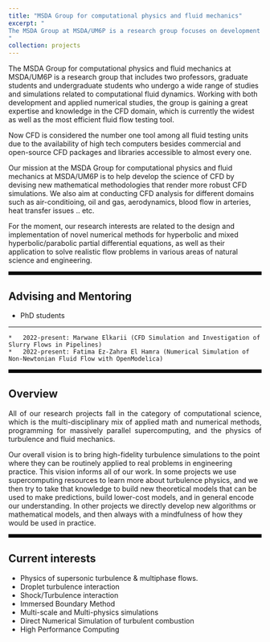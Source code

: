 ```yaml
---
title: "MSDA Group for computational physics and fluid mechanics"
excerpt: " 
The MSDA Group at MSDA/UM6P is a research group focuses on development and application of tools to perform scale-resolving simulations of transient flow phenomena and turbulence. In particular, we focus on development of novel high-order discretisations for use on structured and unstructured grids, as well as their implementation for massively-parallel many-core architectures. We are also interested development of novel meshing methods.
"
collection: projects
---
```



The MSDA Group for computational physics and fluid mechanics at MSDA/UM6P is a research group that includes two professors, graduate students and undergraduate students who undergo a wide range of studies and simulations related to computational fluid dynamics. Working with both development and applied numerical studies, the group is gaining a great expertise and knowledge in the CFD domain, which is currently the widest as well as the most efficient fluid flow testing tool. 


Now CFD is considered the number one tool among all fluid testing units due to the availability of high tech computers besides commercial and open-source CFD packages and libraries accessible to almost every one.

Our mission at the MSDA Group for computational physics and fluid mechanics at MSDA/UM6P is to help develop the science of CFD by devising new mathematical methodologies that render more robust CFD simulations. We also aim at conducting CFD analysis for different domains such as air-conditioing, oil and gas, aerodynamics, blood flow in arteries, heat transfer issues .. etc.

For the moment, our research interests are related to the design and implementation of novel numerical methods for hyperbolic and mixed hyperbolic/parabolic partial differential equations, as well as their application to solve realistic flow problems in various areas of natural science and engineering.

<hr style="border:3px solid black">

## Advising and Mentoring

- PhD students
---

	*	2022-present: Marwane Elkarii (CFD Simulation and Investigation of Slurry Flows in Pipelines)
	*	2022-present: Fatima Ez-Zahra El Hamra (Numerical Simulation of Non-Newtonian Fluid Flow with OpenModelica)

<hr style="border:3px solid black">

## Overview

<p align="justify">
All of our research projects fall in the category of computational science, which is the multi-disciplinary mix of applied math and numerical methods, programming for massively parallel supercomputing, and the physics of turbulence and fluid mechanics. 

Our overall vision is to bring high-fidelity turbulence simulations to the point where they can be routinely applied to real problems in engineering practice. This vision informs all of our work. In some projects we use supercomputing resources to learn more about turbulence physics, and we then try to take that knowledge to build new theoretical models that can be used to make predictions, build lower-cost models, and in general encode our understanding. In other projects we directly develop new algorithms or mathematical models, and then always with a mindfulness of how they would be used in practice.
</p>

<hr style="border:3px solid black">

## Current interests

*	Physics of supersonic turbulence & multiphase flows.
*	Droplet turbulence interaction
*	Shock/Turbulence interaction
*	Immersed Boundary Method
*	Multi-scale and Multi-physics simulations
*	Direct Numerical Simulation of turbulent combustion
*	High Performance Computing